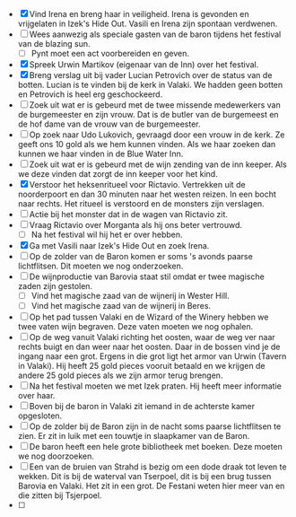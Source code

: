 * [x] Vind Irena en breng haar in veiligheid. Irena is gevonden en vrijgelaten in Izek's Hide Out. Vasili en Irena zijn spontaan verdwenen.
* [ ] Wees aanwezig als speciale gasten van de baron tijdens het festival van de blazing sun.
	* [ ] Pynt moet een act voorbereiden en geven.
* [x] Spreek Urwin Martikov (eigenaar van de Inn) over het festival.
* [x] Breng verslag uit bij vader Lucian Petrovich over de status van de botten. Lucian is te vinden bij de kerk in Valaki. We hadden geen botten en Petrovich is heel erg geschockeerd.
* [ ] Zoek uit wat er is gebeurd met de twee missende medewerkers van de burgemeester en zijn vrouw. Dat is de butler van de burgemeest en de hof dame van de vrouw van de burgemeester.
* [ ] Op zoek naar Udo Lukovich, gevraagd door een vrouw in de kerk. Ze geeft ons 10 gold als we hem kunnen vinden. Als we haar zoeken dan kunnen we haar vinden in de Blue Water Inn.
* [ ] Zoek uit wat er is gebeurd met de wijn zending van de inn keeper. Als we deze vinden dat zorgt de inn keeper voor het kind.
* [x] Verstoor het heksenritueel voor Rictavio. Vertrekken uit de noorderpoort en dan 30 minuten naar het westen reizen. In een bocht naar rechts. Het ritueel is verstoord en de monsters zijn verslagen.
* [ ] Actie bij het monster dat in de wagen van Rictavio zit.
* [ ] Vraag Rictavio over Morganta als hij ons beter vertrouwd.
	* [ ] Na het festival wil hij het er over hebben.
* [x] Ga met Vasili naar Izek's Hide Out en zoek Irena.
* [ ] Op de zolder van de Baron komen er soms 's avonds paarse lichtflitsen. Dit moeten we nog onderzoeken.
* [ ] De wijnproductie van Barovia staat stil omdat er twee magische zaden zijn gestolen.
	* [ ] Vind het magische zaad van de wijnerij in Wester Hill.
	* [ ] Vind het magische zaad van de wijnerij in Beres.
* [ ] Op het pad tussen Valaki en de Wizard of the Winery hebben we twee vaten wijn begraven. Deze vaten moeten we nog ophalen.
* [ ] Op de weg vanuit Valaki richting het oosten, waar de weg ver naar rechts buigt en dan weer naar het oosten. Daar in de bossen vind je de ingang naar een grot. Ergens in die grot  ligt het armor van Urwin (Tavern in Valaki). Hij heeft 25 gold pieces vooruit betaald en we krijgen de andere 25 gold pieces als we zijn armor terug brengen.
* [ ] Na het festival moeten we met Izek praten. Hij heeft meer informatie over haar.
* [ ] Boven bij de baron in Valaki zit iemand in de achterste kamer opgesloten.
* [ ] Op de zolder bij de Baron zijn in de nacht soms paarse lichtflitsen te zien. Er zit in luik met een touwtje in slaapkamer van de Baron.
* [ ] De baron heeft een hele grote bibliotheek met boeken. Deze moeten we nog doorzoeken.
* [ ] Een van de bruien van Strahd is bezig om een dode draak tot leven te wekken. Dit is bij de waterval van Tserpoel, dit is bij een brug tussen Barovia en Valaki. Het zit in een grot. De Festani weten hier meer van en die zitten bij Tsjerpoel.
* [ ] 